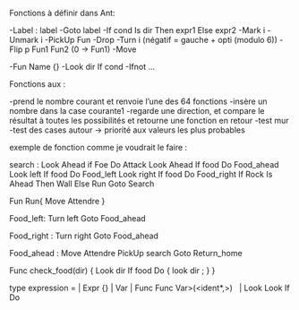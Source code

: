 Fonctions à définir dans Ant:

-Label : label
-Goto label
-If cond Is dir Then expr1 Else expr2
-Mark i
-Unmark i
-PickUp Fun
-Drop 
-Turn i  (négatif = gauche + opti (modulo 6))
-Flip p Fun1 Fun2 (0 → Fun1)
-Move 

-Fun Name {}
-Look dir If cond
-Ifnot ...




Fonctions aux :

-prend le nombre courant et renvoie l’une des 64 fonctions
-insère un nombre dans la case courante1
-regarde une direction, et compare le résultat à toutes les possibilités et retourne une fonction en retour
-test mur
-test des cases autour → priorité aux valeurs les plus probables


exemple de fonction comme je voudrait le faire :


search :
	Look Ahead if  Foe Do Attack
	Look Ahead If food  Do Food_ahead
	Look left If food Do Food_left
	Look right If food Do Food_right
	If Rock Is Ahead Then Wall Else Run
	Goto Search

Fun Run{
	Move Attendre }

Food_left:
	Turn left
	Goto Food_ahead

Food_right :
	Turn right
	Goto Food_ahead

Food_ahead :
	Move Attendre
	PickUp search
	Goto Return_home


Func check_food(dir) {
	Look dir If food Do {
		look dir ;
		}
}

type expression = 
	| Expr {<expression>}
	| Var <ident>
	| Func Func Var>(<ident*,>) <expression> 
	| Look Look <direction> If <cond> Do <expression>